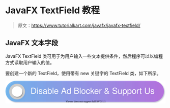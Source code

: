 # JavaFX TextField 教程

> 原文：<https://www.tutorialkart.com/javafx/javafx-textfield/>

## JavaFX 文本字段

JavaFX TextField 类可用于为用户输入一些文本提供条件，然后程序可以以编程方式读取用户输入的值。

要创建一个新的 TextField，使用带有 new 关键字的 TextField 类，如下所示。

[![](img/925da31b32d6bc3827932f6c8afb11bb.png)](https://www.tutorialkart.com/)